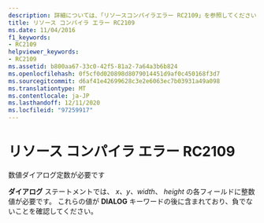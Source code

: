 ```yaml
---
description: 詳細については、「リソースコンパイラエラー RC2109」を参照してください。
title: リソース コンパイラ エラー RC2109
ms.date: 11/04/2016
f1_keywords:
- RC2109
helpviewer_keywords:
- RC2109
ms.assetid: b800aa67-33c0-42f5-81a2-7a64a3b6b824
ms.openlocfilehash: 0f5cf0d020898d8079014451d9af0c450168f3d7
ms.sourcegitcommit: d6af41e42699628c3e2e6063ec7b03931a49a098
ms.translationtype: MT
ms.contentlocale: ja-JP
ms.lasthandoff: 12/11/2020
ms.locfileid: "97259917"
---
```

# <a name="resource-compiler-error-rc2109"></a>リソース コンパイラ エラー RC2109

数値ダイアログ定数が必要です

**ダイアログ** ステートメントでは、 *x、y、width*、 *height* の各フィールドに整数値が必要です。 これらの値が **DIALOG** キーワードの後に含まれており、負でないことを確認してください。
